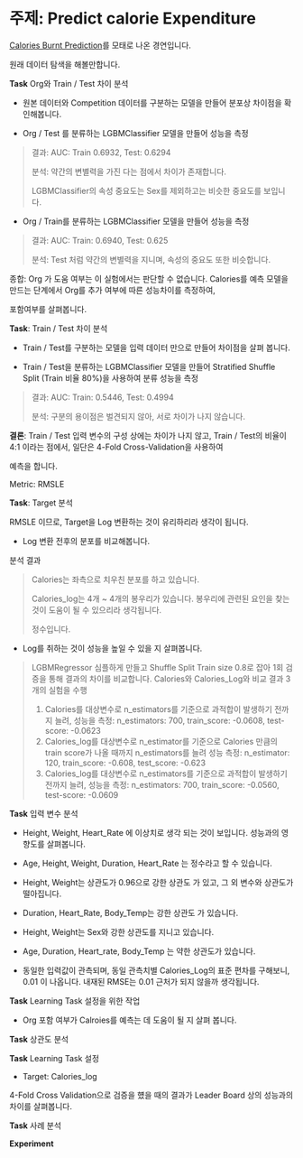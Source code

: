 
# 주제: Predict calorie Expenditure

[Calories Burnt Prediction](https://www.kaggle.com/datasets/ruchikakumbhar/calories-burnt-prediction)를 모태로 나온 경연입니다.

원래 데이터 탐색을 해볼만합니다.

**Task** Org와 Train / Test 차이 분석

- 원본 데이터와 Competition 데이터를 구분하는 모델을 만들어 분포상 차이점을 확인해봅니다.

- Org / Test 를 분류하는 LGBMClassifier 모델을 만들어 성능을 측정
> 결과: AUC: Train 0.6932, Test: 0.6294
> 
> 분석: 약간의 변별력을 가진 다는 점에서 차이가 존재합니다.
>
> LGBMClassifier의 속성 중요도는 Sex를 제외하고는 비슷한 중요도를 보입니다.

- Org / Train를 분류하는 LGBMClassifier 모델을 만들어 성능을 측정
> 결과: AUC: Train: 0.6940, Test: 0.625
>
> 분석: Test 처럼 약간의 변별력을 지니며, 속성의 중요도 또한 비슷합니다. 


종합: Org 가 도움 여부는 이 실험에서는 판단할 수 없습니다. Calories를 예측 모델을 만드는 단계에서 Org를 추가 여부에 따른 성능차이를 측정하여,

포함여부를 살펴봅니다.

**Task**: Train / Test 차이 분석

- Train / Test를 구분하는 모델을 입력 데이터 만으로 만들어 차이점을 살펴 봅니다.

- Train / Test을 분류하는 LGBMClassifier 모델을 만들어 Stratified Shuffle Split (Train 비율 80%)을 사용하여 분류 성능을 측정

> 결과: AUC: Train: 0.5446, Test: 0.4994
> 
> 분석: 구분의 용이점은 벌견되지 않아, 서로 차이가 나지 않습니다.

**결론**: Train / Test 입력 변수의 구성 상에는 차이가 나지 않고, Train / Test의 비율이 4:1 이라는 점에서, 일단은 4-Fold Cross-Validation을 사용하여

예측을 합니다.

Metric: RMSLE

**Task**: Target 분석

RMSLE 이므로, Target을 Log 변환하는 것이 유리하리라 생각이 됩니다. 

- Log 변환 전후의 분포를 비교해봅니다.

분석 결과
> Calories는 좌측으로 치우친 분포를 하고 있습니다.
>
> Calories_log는 4개 ~ 4개의 봉우리가 있습니다. 봉우리에 관련된 요인을 찾는 것이 도움이 될 수 있으리라 생각됩니다. 
>
> 정수입니다.

- Log를 취하는 것이 성능을 높일 수 있을 지 살펴봅니다.
> LGBMRegressor 심플하게 만들고 Shuffle Split Train size 0.8로 잡아 1회 검증을 통해 결과의 차이를 비교합니다.
> Calories와 Calories_Log와 비교 결과
> 3개의 실험을 수행
> 1. Calories를 대상변수로 n_estimators를 기준으로 과적합이 발생하기 전까지 늘려, 성능을 측정: n_estimators: 700, train_score: -0.0608, test-score: -0.0623
> 2. Calories_log를 대상변수로 n_estimator를 기준으로 Calories 만큼의 train score가 나올 때까지 n_estimators를 늘려 성능 측정: n_estimator: 120, train_score: -0.608, test_score: -0.623
> 3. Calories_log를 대상변수로  n_estimators를 기준으로 과적합이 발생하기 전까지 늘려, 성능을 측정: n_estimators: 700, train_score: -0.0560, test-score: -0.0609

**Task** 입력 변수 분석

- Height, Weight, Heart_Rate 에 이상치로 생각 되는 것이 보입니다.  성능과의 영향도를 살펴봅니다.

- Age, 	Height,	Weight, Duration, Heart_Rate 는 정수라고 할 수 있습니다.

- Height, Weight는 상관도가 0.96으로 강한 상관도 가 있고, 그 외 변수와 상관도가 떨아집니다. 

- Duration, Heart_Rate, Body_Temp는 강한 상관도 가 있습니다.

- Height, Weight는 Sex와 강한 상관도를 지니고 있습니다.

- Age, Duration, Heart_rate, Body_Temp 는 약한 상관도가 있습니다.

- 동일한 입력값이 관측되며, 동일 관측치별 Calories_Log의 표준 편차를 구해보니, 0.01 이 나옵니다. 내재된 RMSE는 0.01 근처가 되지 않을까 생각됩니다.

**Task** Learning Task 설정을 위한 작업

- Org 포함 여부가 Calroies를 예측는 데 도움이 될 지 살펴 봅니다.

**Task** 상관도 분석

**Task** Learning Task 설정 <TODO>



- Target: Calories_log 


4-Fold Cross Validation으로 검증을 헀을 때의 결과가 Leader Board 상의 성능과의 차이를 살펴봅니다.

**Task** 사례 분석

**Experiment** 